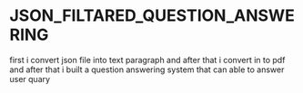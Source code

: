 # JSON_FILTARED_QUESTION_ANSWERING
first i convert json file into text paragraph and after that i convert in to pdf and after that i built a question answering system that can able to answer user quary
